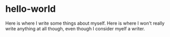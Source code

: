 # hello-world

Here is where I write some things about myself. Here is where I won't really write anything at all though, even though I consider myelf a writer.

